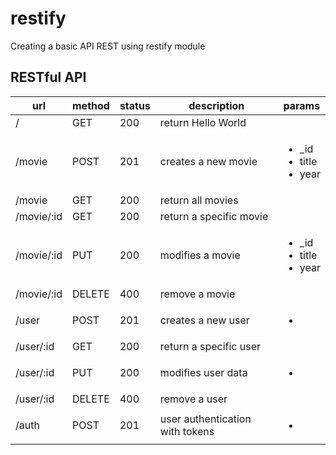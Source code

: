 # restify
Creating a basic API REST using restify module

## RESTful API

| url                     | method   | status    | description                     | params             |
| ----------------------- | -------- | --------- |-------------------------------- | ------------------ |
| /                       | GET      | 200       | return Hello World              |                    |
| /movie                  | POST     | 201       | creates a new movie             | <ul><li>_id</li><li>title</li><li>year</li></ul> |
| /movie                  | GET      | 200       | return all movies               |                    |
| /movie/:id              | GET      | 200       | return a specific movie         |                    |
| /movie/:id              | PUT      | 200       | modifies a movie                | <ul><li>_id</li><li>title</li><li>year</li></ul> |
| /movie/:id              | DELETE   | 400       | remove a movie                  |                    |
| /user                   | POST     | 201       | creates a new user              | <ul><li></li></ul> |
| /user/:id               | GET      | 200       | return a specific user          |                    |
| /user/:id               | PUT      | 200       | modifies user data              | <ul><li></li></ul> |
| /user/:id               | DELETE   | 400       | remove a user                   |                    |
| /auth                   | POST     | 201       | user authentication with tokens | <ul><li></li></ul> |
